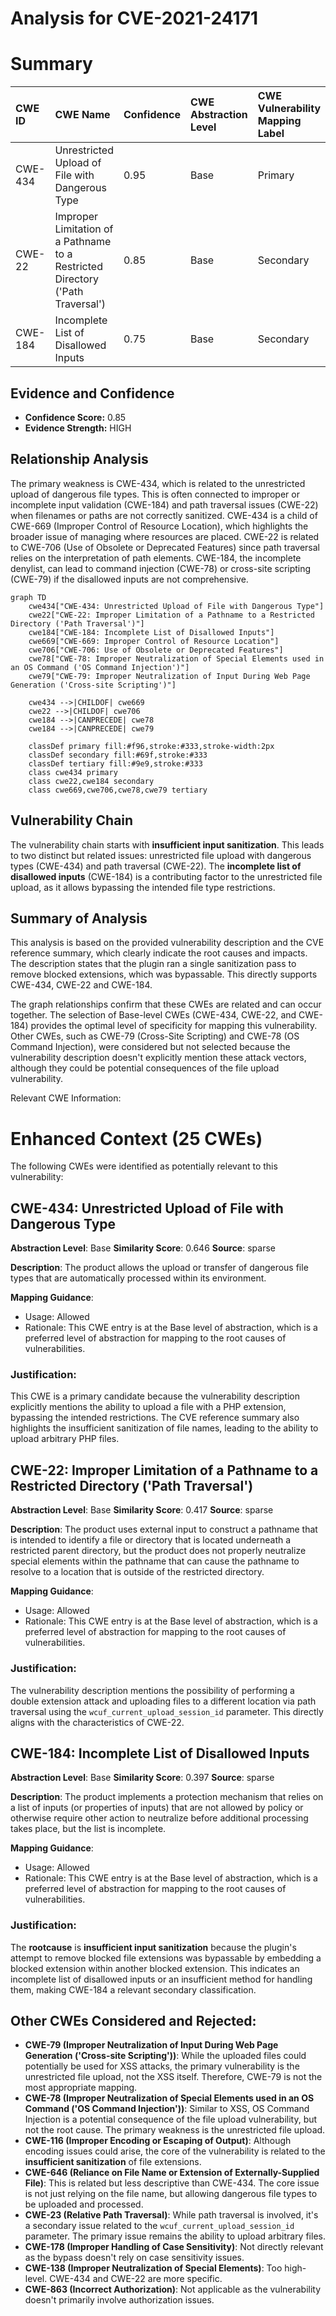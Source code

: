 # Analysis for CVE-2021-24171

# Summary
| CWE ID  | CWE Name                                                                               | Confidence | CWE Abstraction Level | CWE Vulnerability Mapping Label | CWE-Vulnerability Mapping Notes |
| :-------- | :------------------------------------------------------------------------------------- | :---------- | :---------------------- | :------------------------------ | :---------------------------------- |
| CWE-434   | Unrestricted Upload of File with Dangerous Type                                        | 0.95        | Base                    | Primary                       | Allowed                               |
| CWE-22    | Improper Limitation of a Pathname to a Restricted Directory ('Path Traversal')       | 0.85        | Base                    | Secondary                     | Allowed                               |
| CWE-184   | Incomplete List of Disallowed Inputs                                                 | 0.75        | Base                    | Secondary                     | Allowed                               |

## Evidence and Confidence

*   **Confidence Score:** 0.85
*   **Evidence Strength:** HIGH

## Relationship Analysis
The primary weakness is CWE-434, which is related to the unrestricted upload of dangerous file types. This is often connected to improper or incomplete input validation (CWE-184) and path traversal issues (CWE-22) when filenames or paths are not correctly sanitized. CWE-434 is a child of CWE-669 (Improper Control of Resource Location), which highlights the broader issue of managing where resources are placed. CWE-22 is related to CWE-706 (Use of Obsolete or Deprecated Features) since path traversal relies on the interpretation of path elements. CWE-184, the incomplete denylist, can lead to command injection (CWE-78) or cross-site scripting (CWE-79) if the disallowed inputs are not comprehensive.

```mermaid
graph TD
    cwe434["CWE-434: Unrestricted Upload of File with Dangerous Type"]
    cwe22["CWE-22: Improper Limitation of a Pathname to a Restricted Directory ('Path Traversal')"]
    cwe184["CWE-184: Incomplete List of Disallowed Inputs"]
    cwe669["CWE-669: Improper Control of Resource Location"]
    cwe706["CWE-706: Use of Obsolete or Deprecated Features"]
    cwe78["CWE-78: Improper Neutralization of Special Elements used in an OS Command ('OS Command Injection')"]
    cwe79["CWE-79: Improper Neutralization of Input During Web Page Generation ('Cross-site Scripting')"]

    cwe434 -->|CHILDOF| cwe669
    cwe22 -->|CHILDOF| cwe706
    cwe184 -->|CANPRECEDE| cwe78
    cwe184 -->|CANPRECEDE| cwe79
    
    classDef primary fill:#f96,stroke:#333,stroke-width:2px
    classDef secondary fill:#69f,stroke:#333
    classDef tertiary fill:#9e9,stroke:#333
    class cwe434 primary
    class cwe22,cwe184 secondary
    class cwe669,cwe706,cwe78,cwe79 tertiary
```

## Vulnerability Chain
The vulnerability chain starts with **insufficient input sanitization**. This leads to two distinct but related issues: unrestricted file upload with dangerous types (CWE-434) and path traversal (CWE-22). The **incomplete list of disallowed inputs** (CWE-184) is a contributing factor to the unrestricted file upload, as it allows bypassing the intended file type restrictions.

## Summary of Analysis
This analysis is based on the provided vulnerability description and the CVE reference summary, which clearly indicate the root causes and impacts. The description states that the plugin ran a single sanitization pass to remove blocked extensions, which was bypassable. This directly supports CWE-434, CWE-22 and CWE-184.

The graph relationships confirm that these CWEs are related and can occur together. The selection of Base-level CWEs (CWE-434, CWE-22, and CWE-184) provides the optimal level of specificity for mapping this vulnerability. Other CWEs, such as CWE-79 (Cross-Site Scripting) and CWE-78 (OS Command Injection), were considered but not selected because the vulnerability description doesn't explicitly mention these attack vectors, although they could be potential consequences of the file upload vulnerability.

Relevant CWE Information:

# Enhanced Context (25 CWEs)
The following CWEs were identified as potentially relevant to this vulnerability:

## CWE-434: Unrestricted Upload of File with Dangerous Type
**Abstraction Level**: Base
**Similarity Score**: 0.646
**Source**: sparse

**Description**:
The product allows the upload or transfer of dangerous file types that are automatically processed within its environment.

**Mapping Guidance**:
- Usage: Allowed
- Rationale: This CWE entry is at the Base level of abstraction, which is a preferred level of abstraction for mapping to the root causes of vulnerabilities.

### Justification:

This CWE is a primary candidate because the vulnerability description explicitly mentions the ability to upload a file with a PHP extension, bypassing the intended restrictions. The CVE reference summary also highlights the insufficient sanitization of file names, leading to the ability to upload arbitrary PHP files.

## CWE-22: Improper Limitation of a Pathname to a Restricted Directory ('Path Traversal')
**Abstraction Level**: Base
**Similarity Score**: 0.417
**Source**: sparse

**Description**:
The product uses external input to construct a pathname that is intended to identify a file or directory that is located underneath a restricted parent directory, but the product does not properly neutralize special elements within the pathname that can cause the pathname to resolve to a location that is outside of the restricted directory.

**Mapping Guidance**:
- Usage: Allowed
- Rationale: This CWE entry is at the Base level of abstraction, which is a preferred level of abstraction for mapping to the root causes of vulnerabilities.

### Justification:

The vulnerability description mentions the possibility of performing a double extension attack and uploading files to a different location via path traversal using the `wcuf_current_upload_session_id` parameter. This directly aligns with the characteristics of CWE-22.

## CWE-184: Incomplete List of Disallowed Inputs
**Abstraction Level**: Base
**Similarity Score**: 0.397
**Source**: sparse

**Description**:
The product implements a protection mechanism that relies on a list of inputs (or properties of inputs) that are not allowed by policy or otherwise require other action to neutralize before additional processing takes place, but the list is incomplete.

**Mapping Guidance**:
- Usage: Allowed
- Rationale: This CWE entry is at the Base level of abstraction, which is a preferred level of abstraction for mapping to the root causes of vulnerabilities.

### Justification:

The **rootcause** is **insufficient input sanitization** because the plugin's attempt to remove blocked file extensions was bypassable by embedding a blocked extension within another blocked extension. This indicates an incomplete list of disallowed inputs or an insufficient method for handling them, making CWE-184 a relevant secondary classification.

## Other CWEs Considered and Rejected:

*   **CWE-79 (Improper Neutralization of Input During Web Page Generation ('Cross-site Scripting'))**: While the uploaded files could potentially be used for XSS attacks, the primary vulnerability is the unrestricted file upload, not the XSS itself. Therefore, CWE-79 is not the most appropriate mapping.
*   **CWE-78 (Improper Neutralization of Special Elements used in an OS Command ('OS Command Injection'))**: Similar to XSS, OS Command Injection is a potential consequence of the file upload vulnerability, but not the root cause. The primary weakness is the unrestricted file upload.
*   **CWE-116 (Improper Encoding or Escaping of Output)**: Although encoding issues could arise, the core of the vulnerability is related to the **insufficient sanitization** of file extensions.
*   **CWE-646 (Reliance on File Name or Extension of Externally-Supplied File)**: This is related but less descriptive than CWE-434. The core issue is not just relying on the file name, but allowing dangerous file types to be uploaded and processed.
*   **CWE-23 (Relative Path Traversal)**: While path traversal is involved, it's a secondary issue related to the `wcuf_current_upload_session_id` parameter. The primary issue remains the ability to upload arbitrary files.
*   **CWE-178 (Improper Handling of Case Sensitivity)**: Not directly relevant as the bypass doesn't rely on case sensitivity issues.
*   **CWE-138 (Improper Neutralization of Special Elements)**: Too high-level. CWE-434 and CWE-22 are more specific.
*   **CWE-863 (Incorrect Authorization)**: Not applicable as the vulnerability doesn't primarily involve authorization issues.